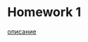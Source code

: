 # Homework 1
[описание](https://github.com/mailcourses/hse_algorithms_and_data_structures_spring_2024/blob/21ee0b23ba9a9468d5f5b86949059bfba58ca212/lesson-03/homework.md)